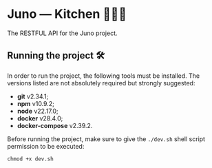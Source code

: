 # Juno — Kitchen 👨🏻‍🍳

The RESTFUL API for the Juno project.

## Running the project 🛠️

In order to run the project, the following tools must be installed. The versions listed are not absolutely required but strongly suggested:

 - **git** v2.34.1;
 - **npm** v10.9.2;
 - **node** v22.17.0;
 - **docker** v28.4.0;
 - **docker-compose** v2.39.2.

Before running the project, make sure to give the `./dev.sh` shell script permission to be executed:

`chmod +x dev.sh`